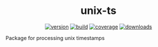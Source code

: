 <div align="center">
<h1>unix-ts</h1>
<a href="https://www.npmjs.com/package/unix-ts"><img src="https://img.shields.io/npm/v/unix-ts.svg?style=flat" alt="version"></a>
<a href="https://github.com/PondScrum/unix-ts/actions/workflows/CI.yml"><img src="https://github.com/PondScrum/unix-ts/actions/workflows/CI.yml/badge.svg" alt="build"></a>
<a href="https://codecov.io/gh/PondScrum/unix-ts"><img src="https://codecov.io/gh/PondScrum/unix-ts/branch/main/graph/badge.svg" alt="coverage"></a>
<a href="https://www.npmjs.com/package/unix-ts"><img src="https://img.shields.io/npm/dt/unix-ts.svg?style=flat" alt="downloads"></a>
</div>

Package for processing unix timestamps

